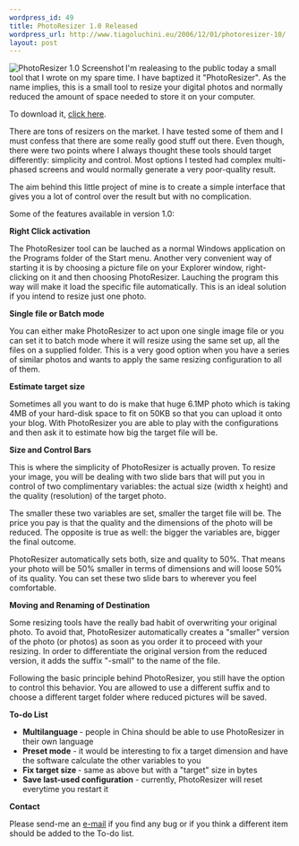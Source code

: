 ```yaml
--- 
wordpress_id: 49
title: PhotoResizer 1.0 Released
wordpress_url: http://www.tiagoluchini.eu/2006/12/01/photoresizer-10/
layout: post
---
```

<a target="_blank" title="PhotoResizer 1.0 Screenshot" href="http://www.tiagoluchini.eu/wp-content/uploads/2006/12/photoresizer.JPG"><img align="left" title="PhotoResizer 1.0 Screenshot" id="image48" alt="PhotoResizer 1.0 Screenshot" src="http://www.tiagoluchini.eu/wp-content/uploads/2006/12/photoresizer.thumbnail.JPG" /></a>I'm realeasing to the public today a small tool that I wrote on my spare time. I have baptized it "PhotoResizer". As the name implies, this is a small tool to resize your digital photos and normally reduced the amount of space needed to store it on your computer.

To download it, <a href="http://www.influire.com.br/downloads/PhotoResizer1.0-Setup.zip">click here</a>.

There are tons of resizers on the market. I have tested some of them and I must confess that there are some really good stuff out there. Even though, there were two points where I always thought these tools should target differently: simplicity and control. Most options I tested had complex multi-phased screens and would normally generate a very poor-quality result.

The aim behind this little project of mine is to create a simple interface that gives you a lot of control over the result but with no complication.

Some of the features available in version 1.0:
<p style="font-weight: bold">Right Click activation</p>
The PhotoResizer tool can be lauched as a normal Windows application on the Programs folder of the Start menu. Another very convenient way of starting it is by choosing a picture file on your Explorer window, right-clicking on it and then choosing PhotoResizer. Lauching the program this way will make it load the specific file automatically. This is an ideal solution if you intend to resize just one photo.
<p style="font-weight: bold">Single file or Batch mode</p>
You can either make PhotoResizer to act upon one single image file or you can set it to batch mode where it will resize using the same set up, all the files on a supplied folder. This is a very good option when you have a series of similar photos and wants to  apply the same resizing configuration to all of them.
<p style="font-weight: bold">Estimate target size</p>
Sometimes all you want to do is make that huge 6.1MP photo which is taking 4MB of your hard-disk space to fit on 50KB so that you can upload it onto your blog. With PhotoResizer you are able to play with the configurations and then ask it to estimate how big the target file will be.
<p style="font-weight: bold">Size and Control Bars</p>
This is where the simplicity of PhotoResizer is actually proven. To resize your image, you will be dealing with two slide bars that will put you in control of two complimentary variables: the actual size (width x height) and the quality (resolution) of the target photo.

The smaller these two variables are set, smaller the target file will be. The price you pay is that the quality and the dimensions of the photo will be reduced. The opposite is true as well: the bigger the variables are, bigger the final outcome.

PhotoResizer automatically sets both, size and quality to 50%. That means your photo will be 50% smaller in terms of dimensions and will loose 50% of its quality. You can set these two slide bars to wherever you feel comfortable.
<p style="font-weight: bold">Moving and Renaming of Destination</p>
Some resizing tools have the really bad habit of overwriting your original photo. To avoid that, PhotoResizer automatically creates a "smaller" version of the photo (or photos) as soon as you order it to proceed with your resizing. In order to differentiate the original version from the reduced version, it adds the suffix "-small" to the name of the file.

Following the basic principle behind PhotoResizer, you still have the option to control this behavior. You are allowed to use a different suffix and to choose a different target folder where reduced pictures will be saved.
<p style="font-weight: bold">To-do List</p>

<ul>
	<li><strong>Multilanguage </strong>- people in China should be able to use PhotoResizer in their own language</li>
	<li><strong>Preset mode</strong> - it would be interesting to fix a target dimension and have the software calculate the other variables to you</li>
	<li><strong>Fix target size </strong> - same as above but with a "target" size in bytes</li>
	<li><strong>Save last-used configuration</strong> - currently, PhotoResizer will reset everytime you restart it</li>
</ul>
<p style="font-weight: bold">Contact</p>
Please send-me an <a href="mailto:info@tiagoluchini.eu">e-mail</a> if you find any bug or if you think a different item should be added to the To-do list.

